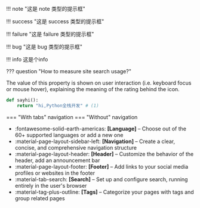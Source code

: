 !!! note "这是 note 类型的提示框"

!!! success "这是 success 类型的提示框"

!!! failure "这是 failure 类型的提示框"

!!! bug "这是 bug 类型的提示框"

!!! info 这是个info

??? question "How to measure site search usage?"

<!-- md:version 8.4.0 -->
<!-- md:default none -->
<!-- md:option analytics.feedback.ratings.icon -->
<!-- md:option analytics.feedback.ratings.me -->
<!-- md:default none --> <!-- md:flag required -->
<!-- md:option analytics.feedback.ratings.name -->
 <!-- md:default none --> <!-- md:flag required -->
The value of this property is shown on user interaction (i.e. keyboard focus
or mouse hover), explaining the meaning of the rating behind the icon.
```python title='demo.py'
def sayhi():
    return "hi,Python全栈开发" # (1)
```

=== "With tabs"
    navigation
=== "Without"
    navigation

<div class="grid cards" markdown>

- :fontawesome-solid-earth-americas: __[Language]__ – Choose out of the 60+ supported languages or add a new one
- :material-page-layout-sidebar-left: __[Navigation]__ – Create a clear, concise, and comprehensive navigation structure
- :material-page-layout-header: __[Header]__ – Customize the behavior of the header, add an announcement bar
- :material-page-layout-footer: __[Footer]__ – Add links to your social media profiles or websites in the footer
- :material-tab-search: __[Search]__ – Set up and configure search, running entirely in the user's browser
- :material-tag-plus-outline: __[Tags]__ – Categorize your pages with tags and group related pages

</div>